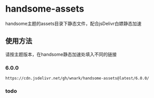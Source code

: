 # handsome-assets
handsome主题的assets目录下静态文件，配合jsDelivr白嫖静态加速

## 使用方法
请按主题版本，在handsome静态加速处填入不同的链接
### 6.0.0

    https://cdn.jsdelivr.net/gh/wnark/handsome-assets@latest/6.0.0/
  
### todo
